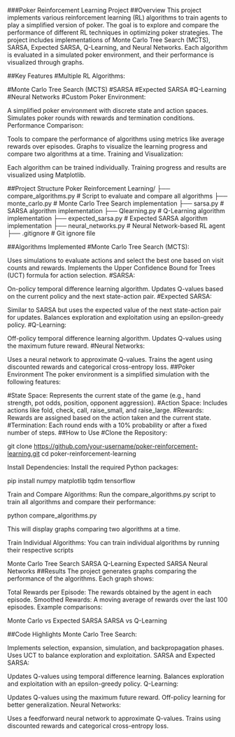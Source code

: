 ###Poker Reinforcement Learning Project
##Overview
This project implements various reinforcement learning (RL) algorithms to train agents to play a simplified version of poker. The goal is to explore and compare the performance of different RL techniques in optimizing poker strategies. The project includes implementations of Monte Carlo Tree Search (MCTS), SARSA, Expected SARSA, Q-Learning, and Neural Networks. Each algorithm is evaluated in a simulated poker environment, and their performance is visualized through graphs.

##Key Features
#Multiple RL Algorithms:

#Monte Carlo Tree Search (MCTS)
#SARSA
#Expected SARSA
#Q-Learning
#Neural Networks
#Custom Poker Environment:

A simplified poker environment with discrete state and action spaces.
Simulates poker rounds with rewards and termination conditions.
Performance Comparison:

Tools to compare the performance of algorithms using metrics like average rewards over episodes.
Graphs to visualize the learning progress and compare two algorithms at a time.
Training and Visualization:

Each algorithm can be trained individually.
Training progress and results are visualized using Matplotlib.

##Project Structure
Poker Reinforcement Learning/
├── compare_algorithms.py   # Script to evaluate and compare all algorithms
├── monte_carlo.py          # Monte Carlo Tree Search implementation
├── sarsa.py                # SARSA algorithm implementation
├── Qlearning.py            # Q-Learning algorithm implementation
├── expected_sarsa.py       # Expected SARSA algorithm implementation
├── neural_networks.py      # Neural Network-based RL agent
├── .gitignore              # Git ignore file

##Algorithms Implemented
#Monte Carlo Tree Search (MCTS):

Uses simulations to evaluate actions and select the best one based on visit counts and rewards.
Implements the Upper Confidence Bound for Trees (UCT) formula for action selection.
#SARSA:

On-policy temporal difference learning algorithm.
Updates Q-values based on the current policy and the next state-action pair.
#Expected SARSA:

Similar to SARSA but uses the expected value of the next state-action pair for updates.
Balances exploration and exploitation using an epsilon-greedy policy.
#Q-Learning:

Off-policy temporal difference learning algorithm.
Updates Q-values using the maximum future reward.
#Neural Networks:

Uses a neural network to approximate Q-values.
Trains the agent using discounted rewards and categorical cross-entropy loss.
##Poker Environment
The poker environment is a simplified simulation with the following features:

#State Space: Represents the current state of the game (e.g., hand strength, pot odds, position, opponent aggression).
#Action Space: Includes actions like fold, check, call, raise_small, and raise_large.
#Rewards: Rewards are assigned based on the action taken and the current state.
#Termination: Each round ends with a 10% probability or after a fixed number of steps.
##How to Use
#Clone the Repository:

git clone https://github.com/your-username/poker-reinforcement-learning.git
cd poker-reinforcement-learning

Install Dependencies: Install the required Python packages:

pip install numpy matplotlib tqdm tensorflow

Train and Compare Algorithms: Run the compare_algorithms.py script to train all algorithms and compare their performance:

python compare_algorithms.py

This will display graphs comparing two algorithms at a time.

Train Individual Algorithms: You can train individual algorithms by running their respective scripts

Monte Carlo Tree Search
SARSA
Q-Learning
Expected SARSA
Neural Networks
##Results
The project generates graphs comparing the performance of the algorithms. Each graph shows:

Total Rewards per Episode: The rewards obtained by the agent in each episode.
Smoothed Rewards: A moving average of rewards over the last 100 episodes.
Example comparisons:

Monte Carlo vs Expected SARSA
SARSA vs Q-Learning


##Code Highlights
Monte Carlo Tree Search:

Implements selection, expansion, simulation, and backpropagation phases.
Uses UCT to balance exploration and exploitation.
SARSA and Expected SARSA:

Updates Q-values using temporal difference learning.
Balances exploration and exploitation with an epsilon-greedy policy.
Q-Learning:

Updates Q-values using the maximum future reward.
Off-policy learning for better generalization.
Neural Networks:

Uses a feedforward neural network to approximate Q-values.
Trains using discounted rewards and categorical cross-entropy loss.